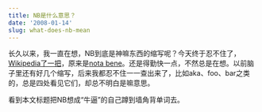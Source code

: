 ```yaml
---
title: NB是什么意思？
date: '2008-01-14'
slug: what-does-nb-mean
---
```


长久以来，我一直在想，NB到底是神嘛东西的缩写呢？今天终于忍不住了，[Wikipedia了一把](http://en.wikipedia.org/wiki/NB)，原来是[nota bene](http://en.wikipedia.org/wiki/Nota_bene)。还是得勤快一点，不然总是在想。以前脑子里还有好几个缩写，后来我都忍不住一一查出来了，比如aka、foo、bar之类的，总是四处看见它们，却总不明白是嘛意思。

看到本文标题把NB想成“牛逼”的自己蹲到墙角背单词去。

